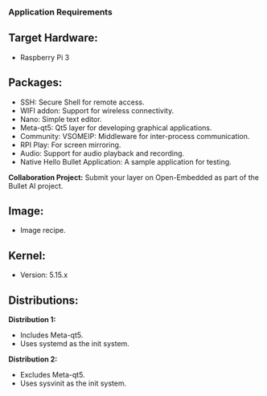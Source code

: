 ### Application Requirements
## Target Hardware:
- Raspberry Pi 3
## Packages:
- SSH: Secure Shell for remote access.
- WIFI addon: Support for wireless connectivity.
- Nano: Simple text editor.
- Meta-qt5: Qt5 layer for developing graphical applications.
- Community: VSOMEIP: Middleware for inter-process communication.
- RPI Play: For screen mirroring.
- Audio: Support for audio playback and recording.
- Native Hello Bullet Application: A sample application for testing.

**Collaboration Project:** Submit your layer on Open-Embedded as part of the Bullet AI project.

## Image:
- Image recipe.
## Kernel:
- Version: 5.15.x
## Distributions:
**Distribution 1:**
- Includes Meta-qt5.
- Uses systemd as the init system.
  
**Distribution 2:**
- Excludes Meta-qt5.
- Uses sysvinit as the init system.
